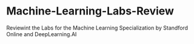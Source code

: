 # Machine-Learning-Labs-Review
Reviewint the Labs for the Machine Learning Specialization by Standford Online and DeepLearning.AI

